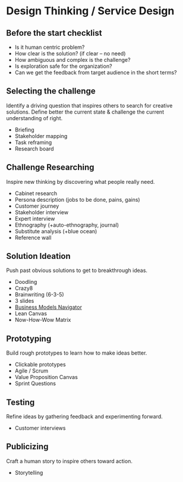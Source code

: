 # Design Thinking / Service Design

## Before the start checklist

* Is it human centric problem?
* How clear is the solution? \(if clear – no need\)
* How ambiguous and complex is the challenge?
* Is exploration safe for the organization?
* Can we get the feedback from target audience in the short terms?

## Selecting the challenge

Identify a driving question that inspires others to search for creative solutions. Define better the current state & challenge the current understanding of right.

* Briefing
* Stakeholder mapping
* Task reframing
* Research board

## Challenge Researching

Inspire new thinking by discovering what people really need.

* Cabinet research
* Persona description \(jobs to be done, pains, gains\)
* Customer journey
* Stakeholder interview
* Expert interview
* Ethnography \(+auto-ethnography, journal\)
* Substitute analysis \(+blue ocean\)
* Reference wall

## Solution Ideation

Push past obvious solutions to get to breakthrough ideas.

* Doodling
* Crazy8
* Brainwriting \(6-3-5\)
* 3 slides
* [Business Models Navigator](https://drive.google.com/open?id=1ldJzqKeRtyDTcRDAMs2p5GV07dSs1QEL)
* Lean Canvas 
* Now-How-Wow Matrix

## Prototyping

Build rough prototypes to learn how to make ideas better.

* Clickable prototypes
* Agile / Scrum
* Value Proposition Canvas
* Sprint Questions

## Testing

Refine ideas by gathering feedback and experimenting forward.

* Customer interviews

## Publicizing

Craft a human story to inspire others toward action.

* Storytelling

